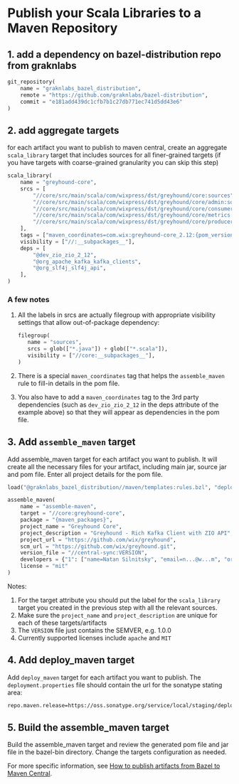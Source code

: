 # Publish your Scala Libraries to a Maven Repository

## 1. add a dependency on bazel-distribution repo from graknlabs

```py
git_repository(
    name = "graknlabs_bazel_distribution",
    remote = "https://github.com/graknlabs/bazel-distribution",
    commit = "e181add439dc1cfb7b1c27db771ec741d5dd43e6"
)
```

## 2. add aggregate targets

for each artifact you want to publish to maven central,
create an aggregate `scala_library` target that includes sources for all finer-grained targets (if you have
targets with coarse-grained granularity you can skip this step)

```py
scala_library(
    name = "greyhound-core",
    srcs = [
        "//core/src/main/scala/com/wixpress/dst/greyhound/core:sources",
        "//core/src/main/scala/com/wixpress/dst/greyhound/core/admin:sources",
        "//core/src/main/scala/com/wixpress/dst/greyhound/core/consumer:sources",
        "//core/src/main/scala/com/wixpress/dst/greyhound/core/metrics:sources",
        "//core/src/main/scala/com/wixpress/dst/greyhound/core/producer:sources",
    ],
    tags = ["maven_coordinates=com.wix:greyhound-core_2.12:{pom_version}"],
    visibility = ["//:__subpackages__"],
    deps = [
        "@dev_zio_zio_2_12",
        "@org_apache_kafka_kafka_clients",
        "@org_slf4j_slf4j_api",
    ],
)
```

### A few notes

1. All the labels in srcs are actually filegroup with appropriate visibility settings that allow out-of-package dependency:

    ```py
    filegroup(
       name = "sources",
       srcs = glob(["*.java"]) + glob(["*.scala"]),
       visibility = ["//core:__subpackages__"],
    )
    ```

2. There is a special `maven_coordinates` tag that helps the `assemble_maven` rule to fill-in details in the pom file.

3. You also have to add a `maven_coordinates` tag to the 3rd party dependencies (such as `dev_zio_zio_2_12` in the deps attribute of the example above) so that they will appear as dependencies in the pom file.

## 3. Add `assemble_maven` target

Add assemble_maven target for each artifact you want to publish.
It will create all the necessary files for your artifact, including main jar, source jar and pom file. Enter all project details for the pom file.

```py
load("@graknlabs_bazel_distribution//maven/templates:rules.bzl", "deploy_maven", "assemble_maven")

assemble_maven(
    name = "assemble-maven",
    target = "//core:greyhound-core",
    package = "{maven_packages}",
    project_name = "Greyhound Core",
    project_description = "Greyhound - Rich Kafka Client with ZIO API",
    project_url = "https://github.com/wix/greyhound",
    scm_url = "https://github.com/wix/greyhound.git",
    version_file = "//central-sync:VERSION",
    developers = {"1": ["name=Natan Silnitsky", "email=n...@w...m", "organization=Wix"]},
    license = "mit"
)
```

Notes:

1. For the target attribute you should put the label for the `scala_library` target you created in the previous step with all the relevant sources.
2. Make sure the `project_name` and `project_description` are unique for each of these targets/artifacts
3. The `VERSION` file just contains the SEMVER, e.g. 1.0.0
4. Currently supported licenses include `apache` and `MIT`

## 4. Add deploy_maven target

Add `deploy_maven` target for each artifact you want to publish.
The `deployment.properties` file should contain the url for the sonatype stating area:

```txt
repo.maven.release=https://oss.sonatype.org/service/local/staging/deploy/maven2/
```

## 5. Build the assemble_maven target

Build the assemble_maven target and review the generated pom file and jar file in the bazel-bin directory. Change the targets configuration as needed.

For more specific information, see [How to publish artifacts from Bazel to Maven Central](https://medium.com/wix-engineering/how-to-publish-artifacts-from-bazel-to-maven-central-71da0cf990f5).
